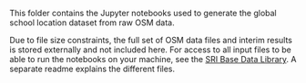 This folder contains the Jupyter notebooks used to generate the global school location dataset from raw OSM data.

Due to file size constraints, the full set of OSM data files and interim results is stored externally and not included here. For access to all input files to be able to run the notebooks on your machine, see the [SRI Base Data Library](https://olewelo.thegood.cloud/s/WE4TZLmzdXqrxKS). A separate readme explains the different files.